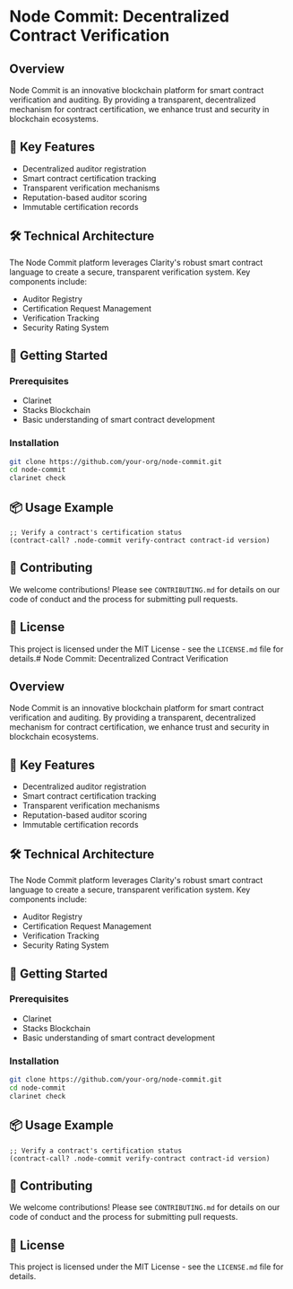 # Node Commit: Decentralized Contract Verification

## Overview

Node Commit is an innovative blockchain platform for smart contract verification and auditing. By providing a transparent, decentralized mechanism for contract certification, we enhance trust and security in blockchain ecosystems.

## 🌟 Key Features

- Decentralized auditor registration
- Smart contract certification tracking
- Transparent verification mechanisms
- Reputation-based auditor scoring
- Immutable certification records

## 🛠 Technical Architecture

The Node Commit platform leverages Clarity's robust smart contract language to create a secure, transparent verification system. Key components include:

- Auditor Registry
- Certification Request Management
- Verification Tracking
- Security Rating System

## 🚀 Getting Started

### Prerequisites

- Clarinet
- Stacks Blockchain
- Basic understanding of smart contract development

### Installation

```bash
git clone https://github.com/your-org/node-commit.git
cd node-commit
clarinet check
```

## 📦 Usage Example

```clarity
;; Verify a contract's certification status
(contract-call? .node-commit verify-contract contract-id version)
```

## 🤝 Contributing

We welcome contributions! Please see `CONTRIBUTING.md` for details on our code of conduct and the process for submitting pull requests.

## 📄 License

This project is licensed under the MIT License - see the `LICENSE.md` file for details.# Node Commit: Decentralized Contract Verification

## Overview

Node Commit is an innovative blockchain platform for smart contract verification and auditing. By providing a transparent, decentralized mechanism for contract certification, we enhance trust and security in blockchain ecosystems.

## 🌟 Key Features

- Decentralized auditor registration
- Smart contract certification tracking
- Transparent verification mechanisms
- Reputation-based auditor scoring
- Immutable certification records

## 🛠 Technical Architecture

The Node Commit platform leverages Clarity's robust smart contract language to create a secure, transparent verification system. Key components include:

- Auditor Registry
- Certification Request Management
- Verification Tracking
- Security Rating System

## 🚀 Getting Started

### Prerequisites

- Clarinet
- Stacks Blockchain
- Basic understanding of smart contract development

### Installation

```bash
git clone https://github.com/your-org/node-commit.git
cd node-commit
clarinet check
```

## 📦 Usage Example

```clarity
;; Verify a contract's certification status
(contract-call? .node-commit verify-contract contract-id version)
```

## 🤝 Contributing

We welcome contributions! Please see `CONTRIBUTING.md` for details on our code of conduct and the process for submitting pull requests.

## 📄 License

This project is licensed under the MIT License - see the `LICENSE.md` file for details.